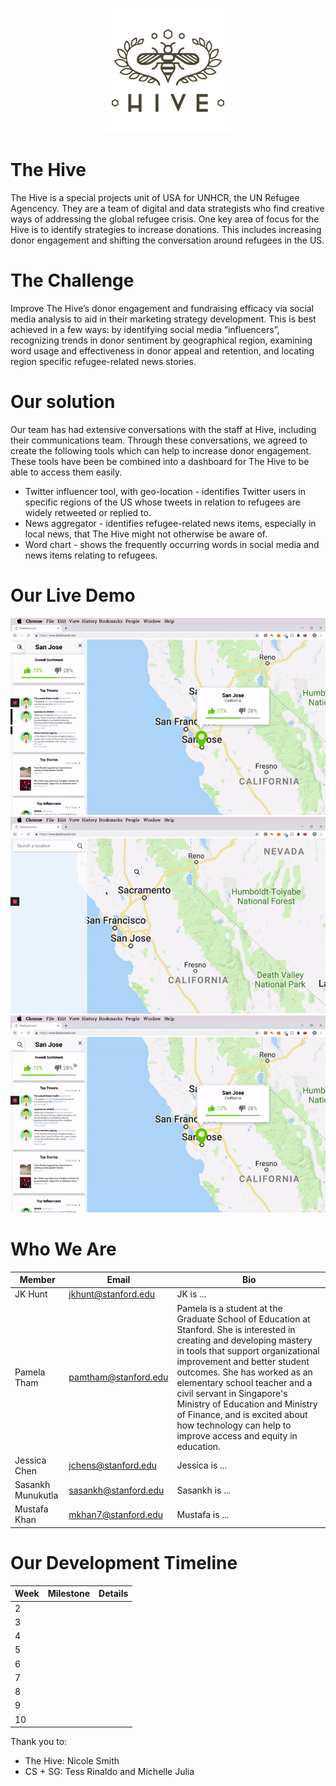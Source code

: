 <p align="center">
  <img src="https://github.com/cs52-2019/theHive/blob/master/Hive_PrimaryOneColor_redo.png" alt="The Hive"/>
</p>

# The Hive
The Hive is a special projects unit of USA for UNHCR, the UN Refugee Agencency. They are a team of digital and data strategists who find creative ways of addressing the global refugee crisis. One key area of focus for the Hive is to identify strategies to increase donations. This includes increasing donor engagement and shifting the conversation around refugees in the US.

# The Challenge
Improve The Hive’s donor engagement and fundraising efficacy via social media analysis to aid in their marketing strategy development. This is best achieved in a few ways: by identifying social media “influencers”, recognizing trends in donor sentiment by geographical region, examining word usage and effectiveness in donor appeal and retention, and locating region specific refugee-related news stories.

# Our solution
Our team has had extensive conversations with the staff at Hive, including their communications team. Through these conversations, we agreed to create the following tools which can help to increase donor engagement. These tools have been be combined into a dashboard for The Hive to be able to access them easily. 
* Twitter influencer tool, with geo-location - identifies Twitter users in specific regions of the US whose tweets in relation to refugees are widely retweeted or replied to.
* News aggregator - identifies refugee-related news items, especially in local news, that The Hive might not otherwise be aware of.
* Word chart - shows the frequently occurring words in social media and news items relating to refugees.

# Our Live Demo

![](compare.gif)
![](search.gif)
![](sentimentdetail.gif)


# Who We Are
Member | Email | Bio
--- | --- | ---
JK Hunt | jkhunt@stanford.edu | JK is ...
Pamela Tham | pamtham@stanford.edu | Pamela is a student at the Graduate School of Education at Stanford. She is interested in creating and developing mastery in tools that support organizational improvement and better student outcomes. She has worked as an elementary school teacher and a civil servant in Singapore's Ministry of Education and Ministry of Finance, and is excited about how technology can help to improve access and equity in education.  
Jessica Chen | jchens@stanford.edu | Jessica is ...
Sasankh Munukutla | sasankh@stanford.edu | Sasankh is ...
Mustafa Khan | mkhan7@stanford.edu | Mustafa is ...

# Our Development Timeline
Week | Milestone | Details
--- | --- | ---
2 | |
3 | |
4 | |
5 | |
6 | |
7 | |
8 | |
9 | |
10 | |




Thank you to:
* The Hive: Nicole Smith
* CS + SG: Tess Rinaldo and Michelle Julia
